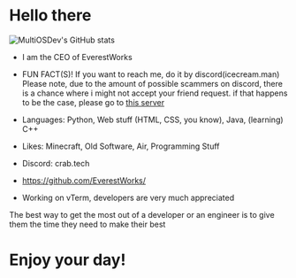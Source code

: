 

# Hello there
![MultiOSDev's GitHub stats](https://github-readme-stats.vercel.app/api?username=multiosdev&show_icons=true&theme=dark)
- I am the CEO of EverestWorks

- FUN FACT(S)! If you want to reach me, do it by discord(icecream.man) Please note, due to the amount of possible scammers on discord, there is a chance where i might not accept your friend request. if that happens to be the case, please go to [this server](https://discord.gg/uJvjTZMs9c)

- Languages: Python, Web stuff (HTML, CSS, you know), Java, (learning) C++

- Likes: Minecraft, Old Software, Air, Programming Stuff

- Discord: crab.tech

- https://github.com/EverestWorks/

- Working on vTerm, developers are very much appreciated

The best way to get the most out of a developer or an engineer is to give them the time they need to make their best

# Enjoy your day!

